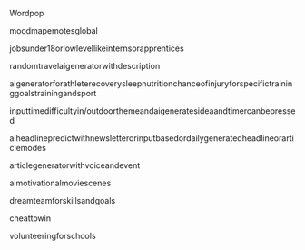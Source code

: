 Wordpop



moodmapemotesglobal

jobsunder18orlowlevellikeinternsorapprentices

randomtravelaigeneratorwithdescription

aigeneratorforathleterecoverysleepnutritionchanceofinjuryforspecifictraininggoalstrainingandsport

inputtimedifficultyin/outdoorthemeandaigeneratesideaandtimercanbepressed

aiheadlinepredictwithnewsletterorinputbasedordailygeneratedheadlineorarticlemodes

articlegeneratorwithvoiceandevent

aimotivationalmoviescenes

dreamteamforskillsandgoals

cheattowin

volunteeringforschools
